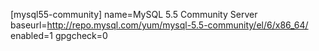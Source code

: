  [mysql55-community]
name=MySQL 5.5 Community Server
baseurl=http://repo.mysql.com/yum/mysql-5.5-community/el/6/x86_64/
enabled=1
gpgcheck=0
